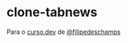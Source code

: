 # clone-tabnews

Para o [curso.dev](https://curso.dev) de [@filipedeschamps](https://github.com/filipedeschamps)
